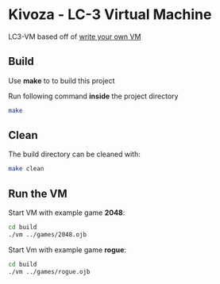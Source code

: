# Kivoza - LC-3 Virtual Machine

LC3-VM based off of [write your own VM](https://justinmeiners.github.io/lc3-vm/)

## Build

Use **make** to to build this project

Run following command **inside** the project directory

```bash
make
```

## Clean

The build directory can be cleaned with:

```bash
make clean
```

## Run the VM

Start VM with example game **2048**:

```bash
cd build
./vm ../games/2048.ojb
```

Start Vm with example game **rogue**:

```bash
cd build
./vm ../games/rogue.ojb
```
